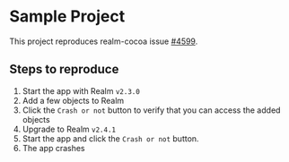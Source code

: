 # Sample Project
This project reproduces realm-cocoa issue [#4599](https://github.com/realm/realm-cocoa/issues/4599).

## Steps to reproduce
1. Start the app with Realm `v2.3.0`
2. Add a few objects to Realm
3. Click the `Crash or not` button to verify that you can access the added objects
4. Upgrade to Realm `v2.4.1`
5. Start the app and click the `Crash or not` button.
6. The app crashes